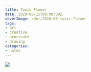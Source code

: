 ```yaml
---
title: Toxic Flower
date: 2020-06-15T00:00:00Z
coverImage: cdn:/2020-06-toxic-flower
tags:
- art
- creative
- procreate
- drawing
categories:
- notes
---
```


![](cdn:/2020-06-toxic-flower?class=fw)
